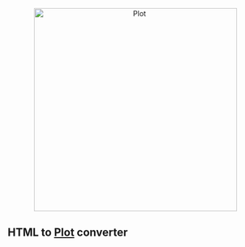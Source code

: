 <p align="center">
   <img src="https://user-images.githubusercontent.com/765873/179372692-41a90df0-d90f-4e9c-9d24-d67b439ed6d7.png" width="400" max-width="90%" alt="Plot" />
</p>

## HTML to [Plot](https://github.com/johnsundell/plot) converter
